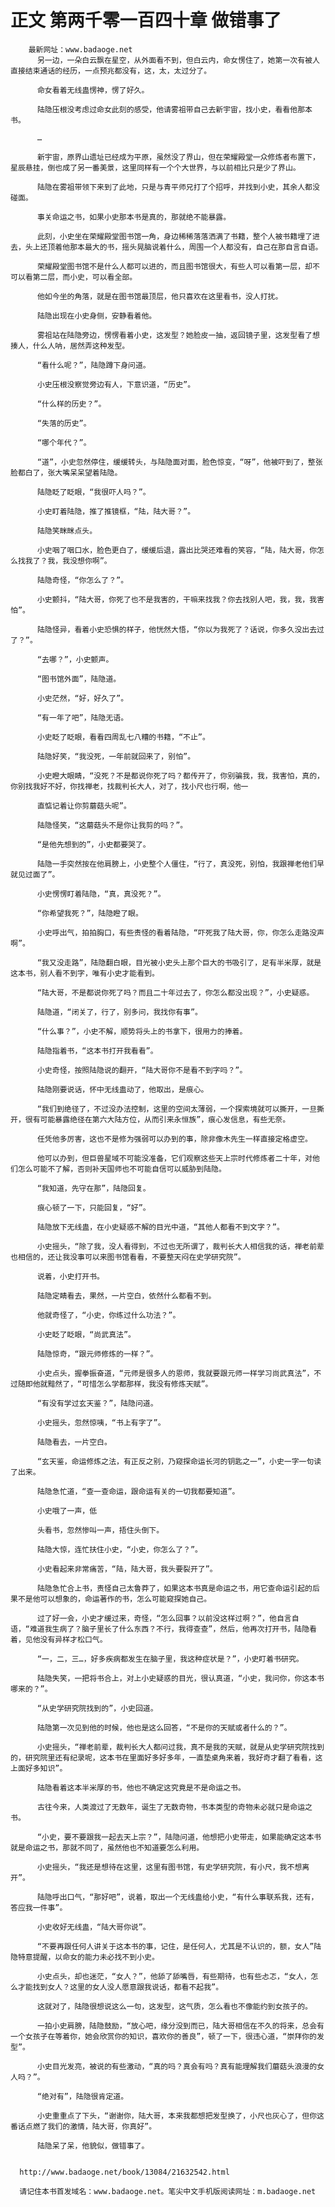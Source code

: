 # 正文 第两千零一百四十章 做错事了
        最新网址：www.badaoge.net
          另一边，一朵白云飘在星空，从外面看不到，但白云内，命女愣住了，她第一次有被人直接结束通话的经历，一点预兆都没有，这，太，太过分了。
      
          命女看着无线蛊愣神，愣了好久。
      
          陆隐压根没考虑过命女此刻的感受，他请雾祖带自己去新宇宙，找小史，看看他那本书。
      
          …
      
          新宇宙，原界山遗址已经成为平原，虽然没了界山，但在荣耀殿堂一众修炼者布置下，星辰悬挂，倒也成了另一番美景，这里同样有一个个大世界，与以前相比只是少了界山。
      
          陆隐在雾祖带领下来到了此地，只是与青平师兄打了个招呼，并找到小史，其余人都没碰面。
      
          事关命运之书，如果小史那本书是真的，那就绝不能暴露。
      
          此刻，小史坐在荣耀殿堂图书馆一角，身边稀稀落落洒满了书籍，整个人被书籍埋了进去，头上还顶着他那本最大的书，摇头晃脑说着什么，周围一个人都没有，自己在那自言自语。
      
          荣耀殿堂图书馆不是什么人都可以进的，而且图书馆很大，有些人可以看第一层，却不可以看第二层，而小史，可以看全部。
      
          他如今坐的角落，就是在图书馆最顶层，他只喜欢在这里看书，没人打扰。
      
          陆隐出现在小史身侧，安静看着他。
      
          雾祖站在陆隐旁边，愣愣看着小史，这发型？她脸皮一抽，返回镜子里，这发型看了想揍人，什么人呐，居然弄这种发型。
      
          “看什么呢？”，陆隐蹲下身问道。
      
          小史压根没察觉旁边有人，下意识道，“历史”。
      
          “什么样的历史？”。
      
          “失落的历史”。
      
          “哪个年代？”。
      
          “道”，小史忽然停住，缓缓转头，与陆隐面对面，脸色惊变，“呀”，他被吓到了，整张脸都白了，张大嘴呆呆望着陆隐。
      
          陆隐眨了眨眼，“我很吓人吗？”。
      
          小史盯着陆隐，推了推镜框，“陆，陆大哥？”。
      
          陆隐笑眯眯点头。
      
          小史咽了咽口水，脸色更白了，缓缓后退，露出比哭还难看的笑容，“陆，陆大哥，你怎么找我了？我，我没想你啊”。
      
          陆隐奇怪，“你怎么了？”。
      
          小史颤抖，“陆大哥，你死了也不是我害的，干嘛来找我？你去找别人吧，我，我，我害怕”。
      
          陆隐怪异，看着小史恐惧的样子，他恍然大悟，“你以为我死了？话说，你多久没出去过了？”。
      
          “去哪？”，小史颤声。
      
          “图书馆外面”，陆隐道。
      
          小史茫然，“好，好久了”。
      
          “有一年了吧”，陆隐无语。
      
          小史眨了眨眼，看看四周乱七八糟的书籍，“不止”。
      
          陆隐好笑，“我没死，一年前就回来了，别怕”。
      
          小史瞪大眼睛，“没死？不是都说你死了吗？都传开了，你别骗我，我，我害怕，真的，你别找我好不好，你找禅老，找裁判长大人，对了，找小尺也行啊，他一
      
          直惦记着让你剪蘑菇头呢”。
      
          陆隐怪笑，“这蘑菇头不是你让我剪的吗？”。
      
          “是他先想到的”，小史都要哭了。
      
          陆隐一手突然按在他肩膀上，小史整个人僵住，“行了，真没死，别怕，我跟禅老他们早就见过面了”。
      
          小史愣愣盯着陆隐，“真，真没死？”。
      
          “你希望我死？”，陆隐瞪了眼。
      
          小史呼出气，拍拍胸口，有些责怪的看着陆隐，“吓死我了陆大哥，你，你怎么走路没声啊”。
      
          “我又没走路”，陆隐翻白眼，目光被小史头上那个巨大的书吸引了，足有半米厚，就是这本书，别人看不到字，唯有小史才能看到。
      
          “陆大哥，不是都说你死了吗？而且二十年过去了，你怎么都没出现？”，小史疑惑。
      
          陆隐道，“闭关了，行了，别多问，我找你有事”。
      
          “什么事？”，小史不解，顺势将头上的书拿下，很用力的捧着。
      
          陆隐指着书，“这本书打开我看看”。
      
          小史奇怪，按照陆隐说的翻开，“陆大哥你不是看不到字吗？”。
      
          陆隐刚要说话，怀中无线蛊动了，他取出，是痕心。
      
          “我们到绝径了，不过没办法控制，这里的空间太薄弱，一个探索境就可以撕开，一旦撕开，很有可能暴露绝径在第六大陆方位，从而引来永恒族”，痕心发信息，有些无奈。
      
          任凭他多厉害，这也不是修为强弱可以办到的事，除非像木先生一样直接定格虚空。
      
          他可以办到，但巨兽星域不可能没准备，它们观察这些天上宗时代修炼者二十年，对他们怎么可能不了解，否则补天国师也不可能自信可以威胁到陆隐。
      
          “我知道，先守在那”，陆隐回复。
      
          痕心顿了一下，只能回复，“好”。
      
          陆隐放下无线蛊，在小史疑惑不解的目光中道，“其他人都看不到文字？”。
      
          小史摇头，“除了我，没人看得到，不过也无所谓了，裁判长大人相信我的话，禅老前辈也相信的，还让我没事可以来图书馆看看，不要整天闷在史学研究院”。
      
          说着，小史打开书。
      
          陆隐定睛看去，果然，一片空白，依然什么都看不到。
      
          他就奇怪了，“小史，你练过什么功法？”。
      
          小史眨了眨眼，“尚武真法”。
      
          陆隐惊奇，“跟元师修炼的一样？”。
      
          小史点头，握拳振奋道，“元师是很多人的恩师，我就要跟元师一样学习尚武真法”，不过随即他就黯然了，“可惜怎么学都那样，我没有修炼天赋”。
      
          “有没有学过玄天鉴？”，陆隐问道。
      
          小史摇头，忽然惊咦，“书上有字了”。
      
          陆隐看去，一片空白。
      
          “玄天鉴，命运修炼之法，有正反之别，乃窥探命运长河的钥匙之一”，小史一字一句读了出来。
      
          陆隐急忙道，“查一查命运，跟命运有关的一切我都要知道”。
      
          小史哦了一声，低
      
          头看书，忽然惨叫一声，捂住头倒下。
      
          陆隐大惊，连忙扶住小史，“小史，你怎么了？”。
      
          小史看起来非常痛苦，“陆，陆大哥，我头要裂开了”。
      
          陆隐急忙合上书，责怪自己太鲁莽了，如果这本书真是命运之书，用它查命运引起的后果不是他可以想象的，命运著作的书，怎么可能窥探她自己。
      
          过了好一会，小史才缓过来，奇怪，“怎么回事？以前没这样过啊？”，他自言自语，“难道我生病了？脑子里长了什么东西？不行，我得查查”，然后，他再次打开书，陆隐看着，见他没有异样才松口气。
      
          “一，二，三…，好多疾病都发生在脑子里，我这种症状是？”，小史盯着书研究。
      
          陆隐失笑，一把将书合上，对上小史疑惑的目光，很认真道，“小史，我问你，你这本书哪来的？”。
      
          “从史学研究院找到的”，小史回道。
      
          陆隐第一次见到他的时候，他也是这么回答，“不是你的天赋或者什么的？”。
      
          小史摇头，“禅老前辈，裁判长大人都问过我，真不是我的天赋，就是从史学研究院找到的，研究院里还有纪录呢，这本书在里面好多好多年，一直垫桌角来着，我好奇才翻了看看，这上面好多知识”。
      
          陆隐看着这本半米厚的书，他也不确定这究竟是不是命运之书。
      
          古往今来，人类渡过了无数年，诞生了无数奇物，书本类型的奇物未必就只是命运之书。
      
          “小史，要不要跟我一起去天上宗？”，陆隐问道，他想把小史带走，如果能确定这本书就是命运之书，那就不同了，虽然他也不知道要怎么利用。
      
          小史摇头，“我还是想待在这里，这里有图书馆，有史学研究院，有小尺，我不想离开”。
      
          陆隐呼出口气，“那好吧”，说着，取出一个无线蛊给小史，“有什么事联系我，还有，答应我一件事”。
      
          小史收好无线蛊，“陆大哥你说”。
      
          “不要再跟任何人讲关于这本书的事，记住，是任何人，尤其是不认识的，额，女人”陆隐特意提醒，以命女的能力未必找不到小史。
      
          小史点头，却也迷茫，“女人？”，他舔了舔嘴唇，有些期待，也有些忐忑，“女人，怎么才能找到女人？这里的女人没人愿意跟我说话，都看不起我”。
      
          这就对了，陆隐很想说这么一句，这发型，这气质，怎么看也不像能约到女孩子的。
      
          一拍小史肩膀，陆隐鼓励，“放心吧，缘分没到而已，陆大哥相信在不久的将来，总会有一个女孩子在等着你，她会欣赏你的知识，喜欢你的善良”，顿了一下，很违心道，“崇拜你的发型”。
      
          小史目光发亮，被说的有些激动，“真的吗？真会有吗？真有能理解我们蘑菇头浪漫的女人吗？”。
      
          “绝对有”，陆隐很肯定道。
      
          小史重重点了下头，“谢谢你，陆大哥，本来我都想把发型换了，小尺也灰心了，但你这番话点燃了我们的激情，陆大哥，你真好”。
      
          陆隐呆了呆，他貌似，做错事了。
      
      
      http://www.badaoge.net/book/13084/21632542.html
      
      请记住本书首发域名：www.badaoge.net。笔尖中文手机版阅读网址：m.badaoge.net